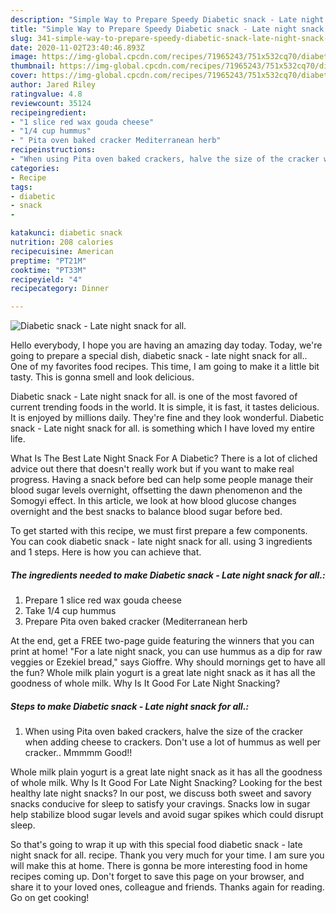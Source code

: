 ```yaml
---
description: "Simple Way to Prepare Speedy Diabetic snack - Late night snack for all."
title: "Simple Way to Prepare Speedy Diabetic snack - Late night snack for all."
slug: 341-simple-way-to-prepare-speedy-diabetic-snack-late-night-snack-for-all
date: 2020-11-02T23:40:46.893Z
image: https://img-global.cpcdn.com/recipes/71965243/751x532cq70/diabetic-snack-late-night-snack-for-all-recipe-main-photo.jpg
thumbnail: https://img-global.cpcdn.com/recipes/71965243/751x532cq70/diabetic-snack-late-night-snack-for-all-recipe-main-photo.jpg
cover: https://img-global.cpcdn.com/recipes/71965243/751x532cq70/diabetic-snack-late-night-snack-for-all-recipe-main-photo.jpg
author: Jared Riley
ratingvalue: 4.8
reviewcount: 35124
recipeingredient:
- "1 slice red wax gouda cheese"
- "1/4 cup hummus"
- " Pita oven baked cracker Mediterranean herb"
recipeinstructions:
- "When using Pita oven baked crackers, halve the size of the cracker when adding cheese to crackers. Don&#39;t use a lot of hummus as well per cracker..  Mmmmm Good!!"
categories:
- Recipe
tags:
- diabetic
- snack
- 

katakunci: diabetic snack  
nutrition: 208 calories
recipecuisine: American
preptime: "PT21M"
cooktime: "PT33M"
recipeyield: "4"
recipecategory: Dinner

---
```



![Diabetic snack - Late night snack for all.](https://img-global.cpcdn.com/recipes/71965243/751x532cq70/diabetic-snack-late-night-snack-for-all-recipe-main-photo.jpg)

Hello everybody, I hope you are having an amazing day today. Today, we're going to prepare a special dish, diabetic snack - late night snack for all.. One of my favorites food recipes. This time, I am going to make it a little bit tasty. This is gonna smell and look delicious.

Diabetic snack - Late night snack for all. is one of the most favored of current trending foods in the world. It is simple, it is fast, it tastes delicious. It is enjoyed by millions daily. They're fine and they look wonderful. Diabetic snack - Late night snack for all. is something which I have loved my entire life.

What Is The Best Late Night Snack For A Diabetic? There is a lot of cliched advice out there that doesn&#39;t really work but if you want to make real progress. Having a snack before bed can help some people manage their blood sugar levels overnight, offsetting the dawn phenomenon and the Somogyi effect. In this article, we look at how blood glucose changes overnight and the best snacks to balance blood sugar before bed.


To get started with this recipe, we must first prepare a few components. You can cook diabetic snack - late night snack for all. using 3 ingredients and 1 steps. Here is how you can achieve that.

<!--inarticleads1-->

##### The ingredients needed to make Diabetic snack - Late night snack for all.:

1. Prepare 1 slice red wax gouda cheese
1. Take 1/4 cup hummus
1. Prepare  Pita oven baked cracker (Mediterranean herb


At the end, get a FREE two-page guide featuring the winners that you can print at home! &#34;For a late night snack, you can use hummus as a dip for raw veggies or Ezekiel bread,&#34; says Gioffre. Why should mornings get to have all the fun? Whole milk plain yogurt is a great late night snack as it has all the goodness of whole milk. Why Is It Good For Late Night Snacking? 

<!--inarticleads2-->

##### Steps to make Diabetic snack - Late night snack for all.:

1. When using Pita oven baked crackers, halve the size of the cracker when adding cheese to crackers. Don&#39;t use a lot of hummus as well per cracker..  Mmmmm Good!!


Whole milk plain yogurt is a great late night snack as it has all the goodness of whole milk. Why Is It Good For Late Night Snacking? Looking for the best healthy late night snacks? In our post, we discuss both sweet and savory snacks conducive for sleep to satisfy your cravings. Snacks low in sugar help stabilize blood sugar levels and avoid sugar spikes which could disrupt sleep. 

So that's going to wrap it up with this special food diabetic snack - late night snack for all. recipe. Thank you very much for your time. I am sure you will make this at home. There is gonna be more interesting food in home recipes coming up. Don't forget to save this page on your browser, and share it to your loved ones, colleague and friends. Thanks again for reading. Go on get cooking!
